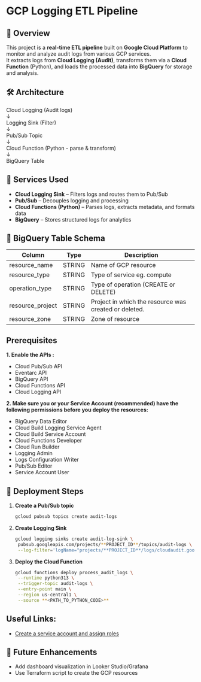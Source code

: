 # GCP Logging ETL Pipeline

## 📌 Overview
This project is a **real-time ETL pipeline** built on **Google Cloud Platform** to monitor and analyze audit logs from various GCP services.  
It extracts logs from **Cloud Logging (Audit)**, transforms them via a **Cloud Function** (Python), and loads the processed data into **BigQuery** for storage and analysis.

## 🛠️ Architecture
Cloud Logging (Audit logs) <br>
↓ <br>
Logging Sink (Filter)<br>
↓<br>
Pub/Sub Topic <br>
↓<br>
Cloud Function (Python - parse & transform)<br>
↓<br>
BigQuery Table


## 🔧 Services Used
- **Cloud Logging Sink** – Filters logs and routes them to Pub/Sub
- **Pub/Sub** – Decouples logging and processing
- **Cloud Functions (Python)** – Parses logs, extracts metadata, and formats data
- **BigQuery** – Stores structured logs for analytics

## 📂 BigQuery Table Schema
| Column       | Type     | Description |
|--------------|----------|-------------|
| resource_name | STRING   | Name of GCP resource |
| resource_type | STRING   | Type of service eg. compute |
| operation_type| STRING   | Type of operation (CREATE or DELETE) |
| resource_project| STRING | Project in which the resource was created or deleted. |
| resource_zone | STRING   | Zone of resource |

## **Prerequisites** 
**1. Enable the APIs :**
- Cloud Pub/Sub API
- Eventarc API
- BigQuery API
- Cloud Functions API
- Cloud Logging API
  
**2. Make sure you or your Service Account (recommended) have the following permissions before you deploy the resources:**
- BigQuery Data Editor
- Cloud Build Logging Service Agent
- Cloud Build Service Account
- Cloud Functions Developer
- Cloud Run Builder
- Logging Admin
- Logs Configuration Writer
- Pub/Sub Editor
- Service Account User

  

## 🚀 Deployment Steps
1. **Create a Pub/Sub topic** 
   ```bash
   gcloud pubsub topics create audit-logs
   
2. **Create Logging Sink**
   ```bash
   gcloud logging sinks create audit-log-sink \
    pubsub.googleapis.com/projects/**PROJECT_ID**/topics/audit-logs \
    --log-filter='logName="projects/**PROJECT_ID**/logs/cloudaudit.googleapis.com%2Factivity" AND protoPayload.methodName:("create" OR "delete" OR "insert") AND operation.last="true"'

3. **Deploy the Cloud Function**  
   ```bash
   gcloud functions deploy process_audit_logs \
    --runtime python313 \
    --trigger-topic audit-logs \
    --entry-point main \
    --region us-central1 \
    --source **<PATH_TO_PYTHON_CODE>**

## Useful Links:
- [Create a service account and assign roles](https://cloud.google.com/iam/docs/service-accounts-create#gcloud)

## 🧠 Future Enhancements
- Add dashboard visualization in Looker Studio/Grafana
- Use Terraform script to create the GCP resources
